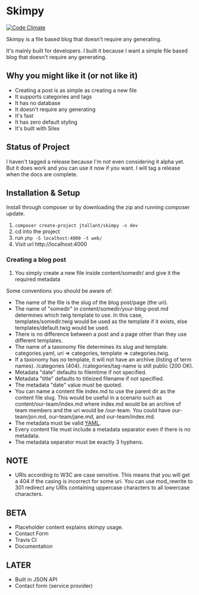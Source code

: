 # Skimpy

[![Code Climate](https://codeclimate.com/github/jtallant/skimpy/badges/gpa.svg)](https://codeclimate.com/github/jtallant/skimpy)

Skimpy is a file based blog that doesn't require any generating.

It's mainly built for developers. I built it because I want a simple file
based blog that doesn't require any generating.

## Why you might like it (or not like it)
* Creating a post is as simple as creating a new file
* It supports categories and tags
* It has no database
* It doesn't require any generating
* It's fast
* It has zero default styling
* It's built with Silex

## Status of Project
I haven't tagged a release because I'm not even considering it alpha yet.
But it does work and you can use it now if you want.
I will tag a release when the docs are complete.


## Installation & Setup
Install through composer or by downloading the zip and running composer update.

1. `composer create-project jtallant/skimpy -s dev`
1. cd into the project
1. run `php -S localhost:4000 -t web/`
1. Visit url http://localhost:4000

### Creating a blog post
1. You simply create a new file inside content/somedir/ and give it the required metadata

Some conventions you should be aware of:
* The name of the file is the slug of the blog post/page (the uri).
* The name of "somedir" in content/somedir/your-blog-post.md determines which twig template to use. In this case, templates/somedir.twig would be used as the template if it exists, else templates/default.twig would be used.
* There is no difference between a post and a page other than they use different templates.
* The name of a taxonomy file determines its slug and template. categories.yaml, uri => categories, template => categories.twig.
* If a taxonomy has no template, it will not have an archive (listing of term names). /categories (404). /categories/tag-name is still public (200 OK).
* Metadata "date" defaults to filemtime if not specified.
* Metadata "title" defaults to titleized filename if not specified.
* The metadata "date" value must be quoted.
* You can name a content file index.md to use the parent dir as the content file slug. This would be useful in a scenario such as content/our-team/index.md where index.md would be an archive of team members and the uri would be /our-team. You could have our-team/jon.md, our-team/jane.md, and our-team/index.md.
* The metadata must be valid [YAML](http://www.yaml.org/spec/1.2/spec.html).
* Every content file must include a metadata separator even if there is no metadata.
* The metadata separator must be exactly 3 hyphens.

## NOTE
* URIs according to W3C are case sensitive. This means that you will get a 404 if the casing is incorrect for some uri. You can use mod_rewrite to 301 redirect any URIs containing uppercase characters to all lowercase characters.

## BETA
* Placeholder content explains skimpy usage.
* Contact Form
* Travis CI
* Documentation

## LATER
* Built in JSON API
* Contact form (service provider)